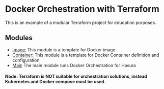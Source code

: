 # Docker Orchestration with Terraform
This is an example of a modular Terraform project for education purposes. 

## Modules
- [Image:](./image) This module is a template for Docker image
- [Container:](./container) This module is a template for Docker Container definition and configuration
- [Main](./main.tf) The main module runs Docker Orchestration for Hasura

#### Node: Terraform is NOT suitable for orchestration solutions, instead Kubernetes and Docker compose must be used.
